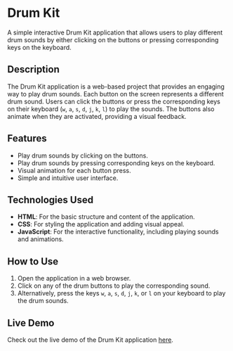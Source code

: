 # Drum Kit

A simple interactive Drum Kit application that allows users to play different drum sounds by either clicking on the buttons or pressing corresponding keys on the keyboard.

## Description

The Drum Kit application is a web-based project that provides an engaging way to play drum sounds. Each button on the screen represents a different drum sound. Users can click the buttons or press the corresponding keys on their keyboard (`w`, `a`, `s`, `d`, `j`, `k`, `l`) to play the sounds. The buttons also animate when they are activated, providing a visual feedback.

## Features

- Play drum sounds by clicking on the buttons.
- Play drum sounds by pressing corresponding keys on the keyboard.
- Visual animation for each button press.
- Simple and intuitive user interface.

## Technologies Used

- **HTML**: For the basic structure and content of the application.
- **CSS**: For styling the application and adding visual appeal.
- **JavaScript**: For the interactive functionality, including playing sounds and animations.

## How to Use

1. Open the application in a web browser.
2. Click on any of the drum buttons to play the corresponding sound.
3. Alternatively, press the keys `w`, `a`, `s`, `d`, `j`, `k`, or `l` on your keyboard to play the drum sounds.

## Live Demo

Check out the live demo of the Drum Kit application [here](https://your-live-demo-url.com).


